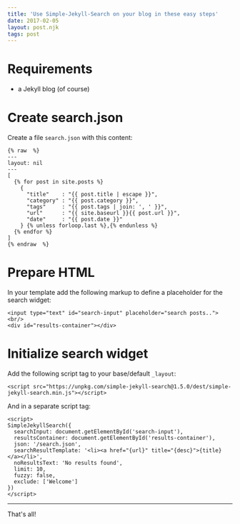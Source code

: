 ```yaml
---
title: 'Use Simple-Jekyll-Search on your blog in these easy steps'
date: 2017-02-05
layout: post.njk
tags: post
---
```


# Requirements

- a Jekyll blog (of course)

# Create search.json

Create a file `search.json` with this content:

```
{% raw  %}
---
layout: nil
---
[
  {% for post in site.posts %}
    {
      "title"    : "{{ post.title | escape }}",
      "category" : "{{ post.category }}",
      "tags"     : "{{ post.tags | join: ', ' }}",
      "url"      : "{{ site.baseurl }}{{ post.url }}",
      "date"     : "{{ post.date }}"
    } {% unless forloop.last %},{% endunless %}
  {% endfor %}
]
{% endraw  %}
```

# Prepare HTML

In your template add the following markup to define a placeholder for the search widget:

```
<input type="text" id="search-input" placeholder="search posts..">
<br/>
<div id="results-container"></div>
```

# Initialize search widget

Add the following script tag to your base/default `_layout`:

```
<script src="https://unpkg.com/simple-jekyll-search@1.5.0/dest/simple-jekyll-search.min.js"></script>
```

And in a separate script tag:

```
<script>
SimpleJekyllSearch({
  searchInput: document.getElementById('search-input'),
  resultsContainer: document.getElementById('results-container'),
  json: '/search.json',
  searchResultTemplate: '<li><a href="{url}" title="{desc}">{title}</a></li>',
  noResultsText: 'No results found',
  limit: 10,
  fuzzy: false,
  exclude: ['Welcome']
})
</script>
```

---

That's all!
